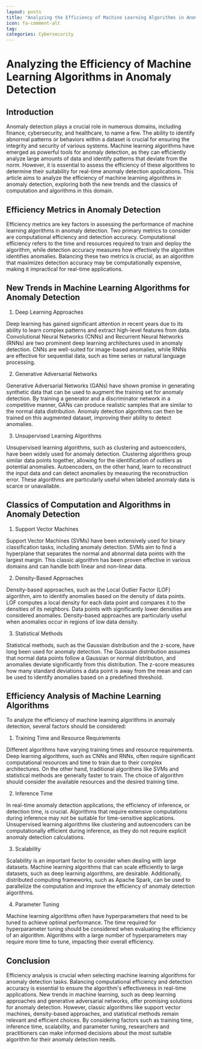 ```yaml
---
layout: posts
title: "Analyzing the Efficiency of Machine Learning Algorithms in Anomaly Detection"
icon: fa-comment-alt
tag:      
categories: Cybersecurity
---
```



# Analyzing the Efficiency of Machine Learning Algorithms in Anomaly Detection

## Introduction

Anomaly detection plays a crucial role in numerous domains, including finance, cybersecurity, and healthcare, to name a few. The ability to identify abnormal patterns or behaviors within a dataset is crucial for ensuring the integrity and security of various systems. Machine learning algorithms have emerged as powerful tools for anomaly detection, as they can efficiently analyze large amounts of data and identify patterns that deviate from the norm. However, it is essential to assess the efficiency of these algorithms to determine their suitability for real-time anomaly detection applications. This article aims to analyze the efficiency of machine learning algorithms in anomaly detection, exploring both the new trends and the classics of computation and algorithms in this domain.

## Efficiency Metrics in Anomaly Detection

Efficiency metrics are key factors in assessing the performance of machine learning algorithms in anomaly detection. Two primary metrics to consider are computational efficiency and detection accuracy. Computational efficiency refers to the time and resources required to train and deploy the algorithm, while detection accuracy measures how effectively the algorithm identifies anomalies. Balancing these two metrics is crucial, as an algorithm that maximizes detection accuracy may be computationally expensive, making it impractical for real-time applications.

## New Trends in Machine Learning Algorithms for Anomaly Detection

1. Deep Learning Approaches

Deep learning has gained significant attention in recent years due to its ability to learn complex patterns and extract high-level features from data. Convolutional Neural Networks (CNNs) and Recurrent Neural Networks (RNNs) are two prominent deep learning architectures used in anomaly detection. CNNs are well-suited for image-based anomalies, while RNNs are effective for sequential data, such as time series or natural language processing.

2. Generative Adversarial Networks

Generative Adversarial Networks (GANs) have shown promise in generating synthetic data that can be used to augment the training set for anomaly detection. By training a generator and a discriminator network in a competitive manner, GANs can produce realistic samples that are similar to the normal data distribution. Anomaly detection algorithms can then be trained on this augmented dataset, improving their ability to detect anomalies.

3. Unsupervised Learning Algorithms

Unsupervised learning algorithms, such as clustering and autoencoders, have been widely used for anomaly detection. Clustering algorithms group similar data points together, allowing for the identification of outliers as potential anomalies. Autoencoders, on the other hand, learn to reconstruct the input data and can detect anomalies by measuring the reconstruction error. These algorithms are particularly useful when labeled anomaly data is scarce or unavailable.

## Classics of Computation and Algorithms in Anomaly Detection

1. Support Vector Machines

Support Vector Machines (SVMs) have been extensively used for binary classification tasks, including anomaly detection. SVMs aim to find a hyperplane that separates the normal and abnormal data points with the largest margin. This classic algorithm has been proven effective in various domains and can handle both linear and non-linear data.

2. Density-Based Approaches

Density-based approaches, such as the Local Outlier Factor (LOF) algorithm, aim to identify anomalies based on the density of data points. LOF computes a local density for each data point and compares it to the densities of its neighbors. Data points with significantly lower densities are considered anomalies. Density-based approaches are particularly useful when anomalies occur in regions of low data density.

3. Statistical Methods

Statistical methods, such as the Gaussian distribution and the z-score, have long been used for anomaly detection. The Gaussian distribution assumes that normal data points follow a Gaussian or normal distribution, and anomalies deviate significantly from this distribution. The z-score measures how many standard deviations a data point is away from the mean and can be used to identify anomalies based on a predefined threshold.

## Efficiency Analysis of Machine Learning Algorithms

To analyze the efficiency of machine learning algorithms in anomaly detection, several factors should be considered:

1. Training Time and Resource Requirements

Different algorithms have varying training times and resource requirements. Deep learning algorithms, such as CNNs and RNNs, often require significant computational resources and time to train due to their complex architectures. On the other hand, traditional algorithms like SVMs and statistical methods are generally faster to train. The choice of algorithm should consider the available resources and the desired training time.

2. Inference Time

In real-time anomaly detection applications, the efficiency of inference, or detection time, is crucial. Algorithms that require extensive computations during inference may not be suitable for time-sensitive applications. Unsupervised learning algorithms like clustering and autoencoders can be computationally efficient during inference, as they do not require explicit anomaly detection calculations.

3. Scalability

Scalability is an important factor to consider when dealing with large datasets. Machine learning algorithms that can scale efficiently to large datasets, such as deep learning algorithms, are desirable. Additionally, distributed computing frameworks, such as Apache Spark, can be used to parallelize the computation and improve the efficiency of anomaly detection algorithms.

4. Parameter Tuning

Machine learning algorithms often have hyperparameters that need to be tuned to achieve optimal performance. The time required for hyperparameter tuning should be considered when evaluating the efficiency of an algorithm. Algorithms with a large number of hyperparameters may require more time to tune, impacting their overall efficiency.

## Conclusion

Efficiency analysis is crucial when selecting machine learning algorithms for anomaly detection tasks. Balancing computational efficiency and detection accuracy is essential to ensure the algorithm's effectiveness in real-time applications. New trends in machine learning, such as deep learning approaches and generative adversarial networks, offer promising solutions for anomaly detection. However, classic algorithms like support vector machines, density-based approaches, and statistical methods remain relevant and efficient choices. By considering factors such as training time, inference time, scalability, and parameter tuning, researchers and practitioners can make informed decisions about the most suitable algorithm for their anomaly detection needs.